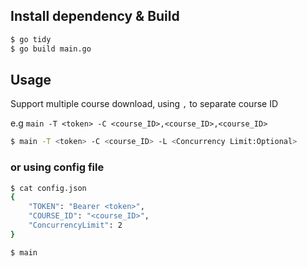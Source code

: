 
## Install dependency & Build
```bash
$ go tidy
$ go build main.go
```

## Usage
Support multiple course download, using `,` to separate course ID

e.g `main -T <token> -C <course_ID>,<course_ID>,<course_ID>`

```bash
$ main -T <token> -C <course_ID> -L <Concurrency Limit:Optional>
```
### or using config file
```bash
$ cat config.json
{
    "TOKEN": "Bearer <token>",
    "COURSE_ID": "<course_ID>",
    "ConcurrencyLimit": 2
}

$ main
```
